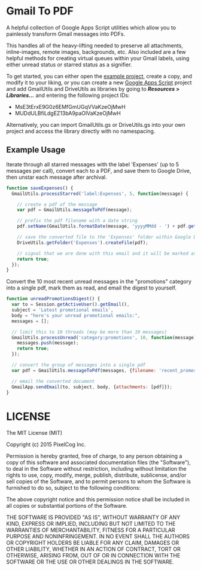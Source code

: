 Gmail To PDF
============

A helpful collection of Google Apps Script utilities which allow you to
painlessly transform Gmail messages into PDFs.

This handles all of the heavy-lifting needed to preserve all attachments,
inline-images, remote images, backgrounds, etc. Also included are a few helpful
methods for creating virtual queues within your Gmail labels, using either
unread status or starred status as a signifier.

To get started, you can either open the [example project](https://script.google.com/d/1qdkT9ShXl4VWO9XvKefcxmH_oRJe31MPDyIDsOKyGidKr-GHBpULLtvx/edit?usp=sharing),
create a copy, and modify it to your liking, or you can create a new
[Google Apps Script](https://script.google.com/) project and add GmailUtils and
DriveUtils as libraries by going to **_Resources_ > _Libraries..._** and
entering the following project IDs:

* MsE3tErxE9G0z6EMfGmUGqVVaKzeOjMwH
* MUDdULBfiLdgEZ13bA9paOlVaKzeOjMwH

Alternatively, you can import GmailUtils.gs or DriveUtils.gs into your own
project and access the library directly with no namespacing.

## Example Usage

Iterate through all starred messages with the label 'Expenses' (up to 5 messages
per call), convert each to a PDF, and save them to Google Drive, then unstar
each message after archival.

```javascript
function saveExpenses() {
  GmailUtils.processStarred('label:Expenses', 5, function(message) {

    // create a pdf of the message
    var pdf = GmailUtils.messageToPdf(message);

    // prefix the pdf filename with a date string
    pdf.setName(GmailUtils.formatDate(message, 'yyyyMMdd - ') + pdf.getName());

    // save the converted file to the 'Expenses' folder within Google Drive
    DriveUtils.getFolder('Expenses').createFile(pdf);

    // signal that we are done with this email and it will be marked as read
    return true;
  });
}
```

Convert the 10 most recent unread messages in the "promotions" category into a
single pdf, mark them as read, and email the digest to yourself.

```javascript
function unreadPromotionsDigest() {
  var to = Session.getActiveUser().getEmail(),
  subject = 'Latest promotional emails',
  body = "here's your unread promotional emails:",
  messages = [];

  // limit this to 10 threads (may be more than 10 messages)
  GmailUtils.processUnread('category:promotions', 10, function(message) {
    messages.push(message);
    return true;
  });

  // convert the group of messages into a single pdf
  var pdf = GmailUtils.messageToPdf(messages, {filename: 'recent_promos.pdf'});

  // email the converted document
  GmailApp.sendEmail(to, subject, body, {attachments: [pdf]});
}
```


LICENSE
=======

The MIT License (MIT)

Copyright (c) 2015 PixelCog Inc.

Permission is hereby granted, free of charge, to any person obtaining a copy
of this software and associated documentation files (the "Software"), to deal
in the Software without restriction, including without limitation the rights
to use, copy, modify, merge, publish, distribute, sublicense, and/or sell
copies of the Software, and to permit persons to whom the Software is
furnished to do so, subject to the following conditions:

The above copyright notice and this permission notice shall be included in all
copies or substantial portions of the Software.

THE SOFTWARE IS PROVIDED "AS IS", WITHOUT WARRANTY OF ANY KIND, EXPRESS OR
IMPLIED, INCLUDING BUT NOT LIMITED TO THE WARRANTIES OF MERCHANTABILITY,
FITNESS FOR A PARTICULAR PURPOSE AND NONINFRINGEMENT. IN NO EVENT SHALL THE
AUTHORS OR COPYRIGHT HOLDERS BE LIABLE FOR ANY CLAIM, DAMAGES OR OTHER
LIABILITY, WHETHER IN AN ACTION OF CONTRACT, TORT OR OTHERWISE, ARISING FROM,
OUT OF OR IN CONNECTION WITH THE SOFTWARE OR THE USE OR OTHER DEALINGS IN THE
SOFTWARE.